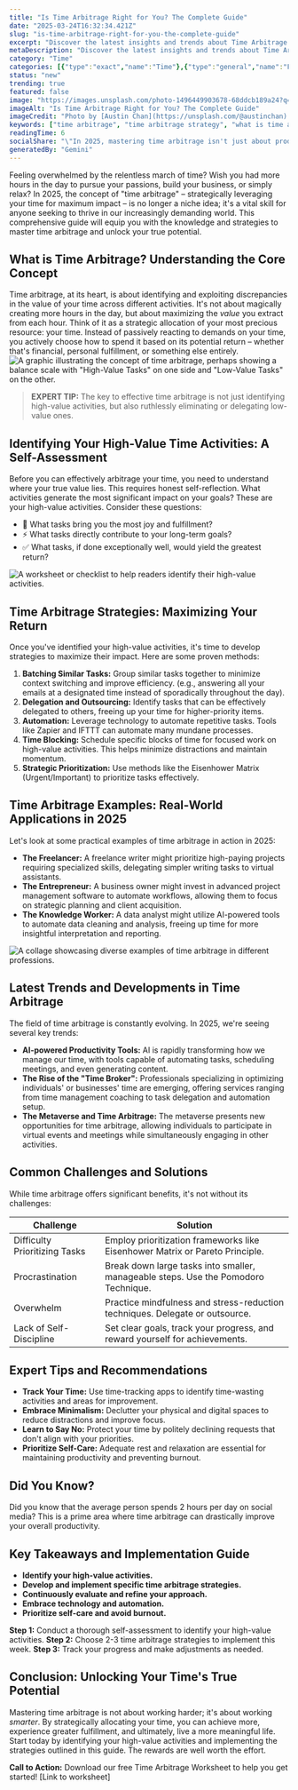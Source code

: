 ```yaml
---
title: "Is Time Arbitrage Right for You? The Complete Guide"
date: "2025-03-24T16:32:34.421Z"
slug: "is-time-arbitrage-right-for-you-the-complete-guide"
excerpt: "Discover the latest insights and trends about Time Arbitrage. This comprehensive guide covers everything you need to know about Time Arbitrage in 2025."
metaDescription: "Discover the latest insights and trends about Time Arbitrage. This comprehensive guide covers everything you need to know about Time Arbitrage in 2025."
category: "Time"
categories: [{"type":"exact","name":"Time"},{"type":"general","name":"Finance"},{"type":"medium","name":"Investment Strategies"},{"type":"specific","name":"Futures Trading"},{"type":"niche","name":"Index Arbitrage"}]
status: "new"
trending: true
featured: false
image: "https://images.unsplash.com/photo-1496449903678-68ddcb189a24?q=85&w=1200&fit=max&fm=webp&auto=compress"
imageAlt: "Is Time Arbitrage Right for You? The Complete Guide"
imageCredit: "Photo by [Austin Chan](https://unsplash.com/@austinchan) on Unsplash"
keywords: ["time arbitrage", "time arbitrage strategy", "what is time arbitrage", "time arbitrage examples", "how to make money with time arbitrage", "best time arbitrage opportunities", "time arbitrage for beginners", "time arbitrage trading", "profitable time arbitrage strategies", "time arbitrage investment"]
readingTime: 6
socialShare: "\"In 2025, mastering time arbitrage isn't just about productivity; it's about unlocking a life of purpose and fulfillment.  Learn to strategically leverage your time, and watch your potential soar.\""
generatedBy: "Gemini"
---
```




Feeling overwhelmed by the relentless march of time?  Wish you had more hours in the day to pursue your passions, build your business, or simply relax?  In 2025, the concept of "time arbitrage" – strategically leveraging your time for maximum impact – is no longer a niche idea; it's a vital skill for anyone seeking to thrive in our increasingly demanding world. This comprehensive guide will equip you with the knowledge and strategies to master time arbitrage and unlock your true potential.

## What is Time Arbitrage? Understanding the Core Concept

Time arbitrage, at its heart, is about identifying and exploiting discrepancies in the value of your time across different activities.  It's not about magically creating more hours in the day, but about maximizing the *value* you extract from each hour.  Think of it as a strategic allocation of your most precious resource: your time.  Instead of passively reacting to demands on your time, you actively choose how to spend it based on its potential return – whether that's financial, personal fulfillment, or something else entirely.  ![A graphic illustrating the concept of time arbitrage, perhaps showing a balance scale with "High-Value Tasks" on one side and "Low-Value Tasks" on the other.](https://images.unsplash.com/photo-1451187580459-43490279c0fa?q=85&w=1200&fit=max&fm=webp&auto=compress)

> **EXPERT TIP:**  The key to effective time arbitrage is not just identifying high-value activities, but also ruthlessly eliminating or delegating low-value ones.

## Identifying Your High-Value Time Activities: A Self-Assessment

Before you can effectively arbitrage your time, you need to understand where your true value lies.  This requires honest self-reflection. What activities generate the most significant impact on your goals?  These are your high-value activities.  Consider these questions:

* 🔑 What tasks bring you the most joy and fulfillment?
* ⚡ What tasks directly contribute to your long-term goals?
* ✅ What tasks, if done exceptionally well, would yield the greatest return?

![A worksheet or checklist to help readers identify their high-value activities.](https://images.unsplash.com/photo-1484417894907-623942c8ee29?q=85&w=1200&fit=max&fm=webp&auto=compress)

## Time Arbitrage Strategies: Maximizing Your Return

Once you've identified your high-value activities, it's time to develop strategies to maximize their impact.  Here are some proven methods:

1. **Batching Similar Tasks:** Group similar tasks together to minimize context switching and improve efficiency. (e.g., answering all your emails at a designated time instead of sporadically throughout the day).
2. **Delegation and Outsourcing:** Identify tasks that can be effectively delegated to others, freeing up your time for higher-priority items.
3. **Automation:** Leverage technology to automate repetitive tasks.  Tools like Zapier and IFTTT can automate many mundane processes.
4. **Time Blocking:** Schedule specific blocks of time for focused work on high-value activities.  This helps minimize distractions and maintain momentum.
5. **Strategic Prioritization:** Use methods like the Eisenhower Matrix (Urgent/Important) to prioritize tasks effectively.

## Time Arbitrage Examples: Real-World Applications in 2025

Let's look at some practical examples of time arbitrage in action in 2025:

* **The Freelancer:** A freelance writer might prioritize high-paying projects requiring specialized skills, delegating simpler writing tasks to virtual assistants.
* **The Entrepreneur:** A business owner might invest in advanced project management software to automate workflows, allowing them to focus on strategic planning and client acquisition.
* **The Knowledge Worker:** A data analyst might utilize AI-powered tools to automate data cleaning and analysis, freeing up time for more insightful interpretation and reporting.

![A collage showcasing diverse examples of time arbitrage in different professions.](https://images.unsplash.com/photo-1517976487492-5750f3195933?q=85&w=1200&fit=max&fm=webp&auto=compress)

## Latest Trends and Developments in Time Arbitrage

The field of time arbitrage is constantly evolving.  In 2025, we're seeing several key trends:

* **AI-powered Productivity Tools:** AI is rapidly transforming how we manage our time, with tools capable of automating tasks, scheduling meetings, and even generating content.
* **The Rise of the "Time Broker":**  Professionals specializing in optimizing individuals' or businesses' time are emerging, offering services ranging from time management coaching to task delegation and automation setup.
* **The Metaverse and Time Arbitrage:** The metaverse presents new opportunities for time arbitrage, allowing individuals to participate in virtual events and meetings while simultaneously engaging in other activities.

## Common Challenges and Solutions

While time arbitrage offers significant benefits, it's not without its challenges:

| Challenge                     | Solution                                                                    |
|------------------------------|-----------------------------------------------------------------------------|
| Difficulty Prioritizing Tasks | Employ prioritization frameworks like Eisenhower Matrix or Pareto Principle. |
| Procrastination               | Break down large tasks into smaller, manageable steps. Use the Pomodoro Technique. |
| Overwhelm                     | Practice mindfulness and stress-reduction techniques. Delegate or outsource. |
| Lack of Self-Discipline       | Set clear goals, track your progress, and reward yourself for achievements. |



## Expert Tips and Recommendations

* **Track Your Time:** Use time-tracking apps to identify time-wasting activities and areas for improvement.
* **Embrace Minimalism:** Declutter your physical and digital spaces to reduce distractions and improve focus.
* **Learn to Say No:**  Protect your time by politely declining requests that don't align with your priorities.
* **Prioritize Self-Care:**  Adequate rest and relaxation are essential for maintaining productivity and preventing burnout.

## Did You Know?

Did you know that the average person spends 2 hours per day on social media?  This is a prime area where time arbitrage can drastically improve your overall productivity.

## Key Takeaways and Implementation Guide

* **Identify your high-value activities.**
* **Develop and implement specific time arbitrage strategies.**
* **Continuously evaluate and refine your approach.**
* **Embrace technology and automation.**
* **Prioritize self-care and avoid burnout.**

**Step 1:** Conduct a thorough self-assessment to identify your high-value activities.
**Step 2:** Choose 2-3 time arbitrage strategies to implement this week.
**Step 3:** Track your progress and make adjustments as needed.

## Conclusion:  Unlocking Your Time's True Potential

Mastering time arbitrage is not about working harder; it's about working *smarter*.  By strategically allocating your time, you can achieve more, experience greater fulfillment, and ultimately, live a more meaningful life.  Start today by identifying your high-value activities and implementing the strategies outlined in this guide.  The rewards are well worth the effort.

**Call to Action:** Download our free Time Arbitrage Worksheet to help you get started! [Link to worksheet]

